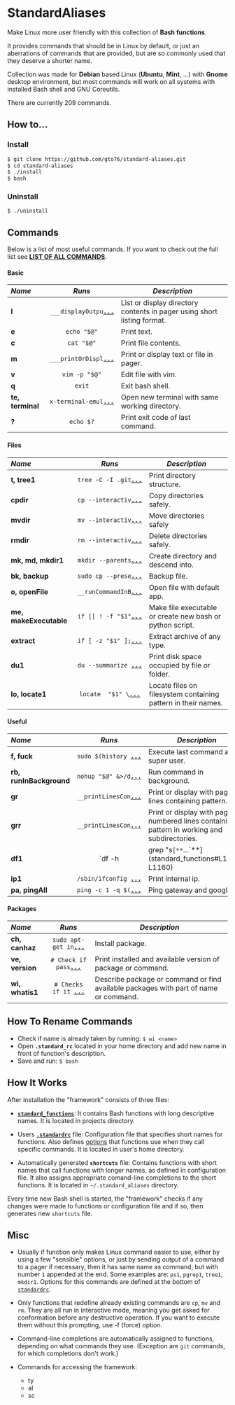 StandardAliases
===============

Make Linux more user friendly with this collection of **Bash functions**.

It provides commands that should be in Linux by default, or just an aberrations of commands that are provided, but are so commonly used that they deserve a shorter name.

Collection was made for **Debian** based Linux (**Ubuntu**, **Mint**, ...) with **Gnome** desktop environment, but most commands will work on all systems with installed Bash shell and GNU Coreutils.

There are currently 209 commands.

How to…
-------
### Install
```bash
$ git clone https://github.com/gto76/standard-aliases.git
$ cd standard-aliases
$ ./install
$ bash
```
### Uninstall
```
$ ./uninstall
```

Commands
--------

Below is a list of most useful commands. If you want to check out the full list see [**LIST OF ALL COMMANDS**](doc/FUNCTION_DESCRIPTIONS.md).

####  Basic 

 _Name_        | _Runs_   | _Description_  
:------------- |:--------:| ----------------
**l** | `___displayOutpu`[**`...`**](standard_functions#L193-L196) | List or display directory contents in pager using short listing format.
**e** | `echo "$@"` | Print text.
**c** | `cat "$@"` | Print file contents.
**m** | `___printOrDispl`[**`...`**](standard_functions#L91-L93) | Print or display text or file in pager.
**v** | `vim -p "$@"` | Edit file with vim.
**q** | `exit` | Exit bash shell.
**te, terminal** | `x-terminal-emul`[**`...`**](standard_functions#L581-L583) | Open new terminal with same working directory.
**?** | `echo $?` | Print exit code of last command.

####  Files 

 _Name_        | _Runs_   | _Description_  
:------------- |:--------:| ----------------
**t, tree1** | `tree -C -I .git`[**`...`**](standard_functions#L295-L297) | Print directory structure.
**cpdir** | `cp --interactiv`[**`...`**](standard_functions#L385-L387) | Copy directories safely.
**mvdir** | `mv --interactiv`[**`...`**](standard_functions#L391-L393) | Move directories safely
**rmdir** | `rm --interactiv`[**`...`**](standard_functions#L398-L400) | Delete directories safely.
**mk, md, mkdir1** | `mkdir --parents`[**`...`**](standard_functions#L404-L407) | Create directory and descend into.
**bk, backup** | `sudo cp --prese`[**`...`**](standard_functions#L411-L413) | Backup file.
**o, openFile** | `__runCommandInB`[**`...`**](standard_functions#L576-L578) | Open file with default app.
**me, makeExecutable** | `if [[ ! -f "$1"`[**`...`**](standard_functions#L625-L654) | Make file executable or create new bash or python script.
**extract** | `if [ -z "$1" ];`[**`...`**](standard_functions#L1096-L1129) | Extract archive of any type.
**du1** | `du --summarize `[**`...`**](standard_functions#L1164-L1166) | Print disk space occupied by file or folder.
**lo, locate1** | `locate  "$1" \`[**`...`**](standard_functions#L1072-L1076) | Locate files on filesystem containing pattern in their names.

####  Useful  

 _Name_        | _Runs_   | _Description_  
:------------- |:--------:| ----------------
**f, fuck** | `sudo $(history `[**`...`**](standard_functions#L742-L744) | Execute last command as super user.
**rb, runInBackground** | `nohup "$@" &>/d`[**`...`**](standard_functions#L465-L467) | Run command in background.
**gr** | `__printLinesCon`[**`...`**](standard_functions#L1054-L1057) | Print or display with pager lines containing pattern.
**grr** | `__printLinesCon`[**`...`**](standard_functions#L1061-L1067) | Print or display with pager numbered lines containing pattern in working and subdirectories.
**df1** | `df -h | grep "s`[**`...`**](standard_functions#L1158-L1160) | Print available disk space in simplified form.
**ip1** | `/sbin/ifconfig `[**`...`**](standard_functions#L1696-L1702) | Print internal ip.
**pa, pingAll** | `ping -c 1 -q $(`[**`...`**](standard_functions#L1723-L1727) | Ping gateway and google.

####  Packages 

 _Name_        | _Runs_   | _Description_  
:------------- |:--------:| ----------------
**ch, canhaz** | `sudo apt-get in`[**`...`**](standard_functions#L1308-L1310) | Install package.
**ve, version** | `# Check if pass`[**`...`**](standard_functions#L1399-L1416) | Print installed and available version of package or command.
**wi, whatis1** | `# Checks if it `[**`...`**](standard_functions#L1527-L1551) | Describe package or command or find available packages with part of name or command.

How To Rename Commands
----------------------
* Check if name is already taken by running: `$ wi <name>`
* Open **`.standard_rc`** located in your home directory and add new name in front of function's description.
* Save and run: `$ bash`

How It Works
------------
After installation the "framework" consists of three files:

* [**`standard_functions`**](standard-aliases/standard_functions): It contains Bash functions with long descriptive names. It is located in projects directory.

* Users [**`.standardrc`**](standard-aliases/standard_rc) file: Configuration file that specifies short names for functions.  Also defines [options](standard-aliases/standard_rc#L323-L346) that functions use when they call specific commands. It is located in user's home directory.

* Automatically generated **`shortcuts`** file: Contains functions with short names that call functions with longer names, as defined in configuration file. It also assigns appropriate comand-line completions to the short functions. It is located in `~/.standard_aliases` directory.
 
Every time new Bash shell is started, the "framework" checks if any changes were made to functions or configuration file and if so, then generates new `shortcuts` file.

Misc
----
* Usually if function only makes Linux command easier to use, either by using a few "sensible" options, or just by sending output of a command to a pager if necessary, then it has same name as command, but with number `1` appended at the end. Some examples are: `ps1`, `pgrep1`, `tree1`, `mkdir1`. Options for this commands are defined at the bottom of [`standardrc`](standard-aliases/standard_rc#L323-L346).

* Only functions that redefine already existing commands are `cp`, `mv` and `rm`. They are all run in interactive mode, meaning you get asked for conformation before any destructive operation. If you want to execute them without this prompting, use -f (force) option. 

* Command-line completions are automatically assigned to functions, depending on what commands they use. (Exception are `git` commands, for which completions don't work.)

* Commands for accessing the framework:
	* ty
	* al 
	* sc































